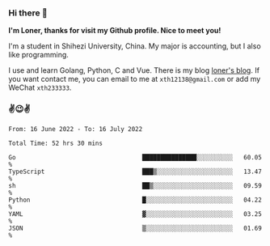 ### Hi there 👋️

**I'm Loner, thanks for visit my Github profile. Nice to meet you!**

I'm a student in Shihezi University, China. My major is accounting, but I also like programming.

I use and learn Golang, Python, C and Vue. There is my blog [loner's blog](https://www.loner1024.top).  If you want contact me, you can email to me at `xth12138@gmail.com` or add my WeChat `xth233333`.

### ✌️😉✌️

<!--START_SECTION:waka-->

```text
From: 16 June 2022 - To: 16 July 2022

Total Time: 52 hrs 30 mins

Go                                   ███████████████░░░░░░░░░░   60.05 %
TypeScript                           ███▒░░░░░░░░░░░░░░░░░░░░░   13.47 %
sh                                   ██▒░░░░░░░░░░░░░░░░░░░░░░   09.59 %
Python                               █░░░░░░░░░░░░░░░░░░░░░░░░   04.22 %
YAML                                 ▓░░░░░░░░░░░░░░░░░░░░░░░░   03.25 %
JSON                                 ▒░░░░░░░░░░░░░░░░░░░░░░░░   01.69 %
```

<!--END_SECTION:waka-->



